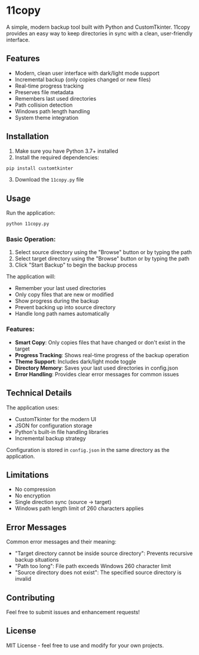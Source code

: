 # 11copy

A simple, modern backup tool built with Python and CustomTkinter. 11copy provides an easy way to keep directories in sync with a clean, user-friendly interface.

## Features

- Modern, clean user interface with dark/light mode support
- Incremental backup (only copies changed or new files)
- Real-time progress tracking
- Preserves file metadata
- Remembers last used directories
- Path collision detection
- Windows path length handling
- System theme integration

## Installation

1. Make sure you have Python 3.7+ installed
2. Install the required dependencies:
```bash
pip install customtkinter
```
3. Download the `11copy.py` file

## Usage

Run the application:
```bash
python 11copy.py
```

### Basic Operation:

1. Select source directory using the "Browse" button or by typing the path
2. Select target directory using the "Browse" button or by typing the path
3. Click "Start Backup" to begin the backup process

The application will:
- Remember your last used directories
- Only copy files that are new or modified
- Show progress during the backup
- Prevent backing up into source directory
- Handle long path names automatically

### Features:

- **Smart Copy**: Only copies files that have changed or don't exist in the target
- **Progress Tracking**: Shows real-time progress of the backup operation
- **Theme Support**: Includes dark/light mode toggle
- **Directory Memory**: Saves your last used directories in config.json
- **Error Handling**: Provides clear error messages for common issues

## Technical Details

The application uses:
- CustomTkinter for the modern UI
- JSON for configuration storage
- Python's built-in file handling libraries
- Incremental backup strategy

Configuration is stored in `config.json` in the same directory as the application.

## Limitations

- No compression
- No encryption
- Single direction sync (source → target)
- Windows path length limit of 260 characters applies

## Error Messages

Common error messages and their meaning:
- "Target directory cannot be inside source directory": Prevents recursive backup situations
- "Path too long": File path exceeds Windows 260 character limit
- "Source directory does not exist": The specified source directory is invalid

## Contributing

Feel free to submit issues and enhancement requests!

## License

MIT License - feel free to use and modify for your own projects.
